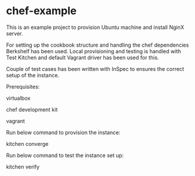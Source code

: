 # chef-example

This is an example project to provision Ubuntu machine and install NginX server.

For setting up the cookbook structure and handling the chef dependencies Berkshelf has been used. Local provisioning and testing is  handled with Test Kitchen and default Vagrant driver has been used for this. 

Couple of test cases has been written with InSpec to ensures the correct setup of the instance.

Prerequisites:

  virtualbox
  
  chef development kit
  
  vagrant


Run below command to provision the instance:

kitchen converge

Run below command to test the instance set up:

kitchen verify
